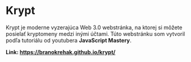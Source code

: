 <h1>Krypt</h1>

Krypt je moderne vyzerajúca Web 3.0 webstránka, na ktorej si môžete posielať kryptomeny medzi inými účtami.
Túto webstránku som vytvoril podľa tutoriálu od youtubera **JavaScript Mastery**.

**Link: https://branokrehak.github.io/krypt/**
